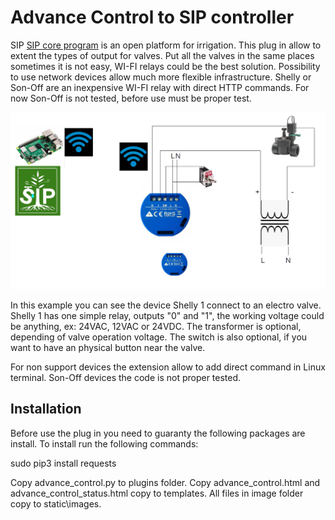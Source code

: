 # Advance Control to SIP controller
SIP [SIP core program](https://dan-in-ca.github.io/SIP/) is an open platform for irrigation.
This plug in allow to extent the types of output for valves. Put all the valves in the same places sometimes it is not easy, WI-FI relays could be the best solution. Possibility to use network devices allow much more flexible infrastructure.
Shelly or Son-Off are an inexpensive WI-FI relay with direct HTTP commands. For now Son-Off is not tested, before use must be proper test.

![Shelly connection to valves](https://raw.githubusercontent.com/PedroFRCSantos/SIP_extension_advance_control/main/ShellyValveSchematic.png)

In this example you can see the device Shelly 1 connect to an electro valve. Shelly 1 has one simple relay, outputs "0" and "1", the working voltage could be anything, ex: 24VAC, 12VAC or 24VDC. The transformer is optional, depending of valve operation voltage. The switch is also optional, if you want to have an physical button near the valve.

For non support devices the extension allow to add direct command in Linux terminal.
Son-Off devices the code is not proper tested.

## Installation
Before use the plug in you need to guaranty the following packages are install. To install run the following commands:

sudo pip3 install requests

Copy advance_control.py to plugins folder.
Copy advance_control.html and advance_control_status.html copy to templates.
All files in image folder copy to static\images.
